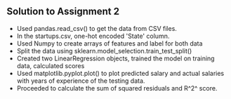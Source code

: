 ## Solution to Assignment 2
- Used pandas.read_csv() to get the data from CSV files.  
- In the startups.csv, one-hot encoded 'State' column.  
- Used Numpy to create arrays of features and label for both data
- Split the data using sklearn.model_selection.train_test_split()
- Created two LinearRegression objects, trained the model on training data, calculated scores
- Used matplotlib.pyplot.plot() to plot predicted salary and actual salaries with years of experience of the testing data.
- Proceeded to calculate the sum of squared residuals and R^2^ score.
